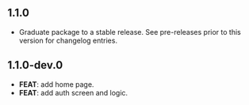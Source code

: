 ## 1.1.0

 - Graduate package to a stable release. See pre-releases prior to this version for changelog entries.

## 1.1.0-dev.0

 - **FEAT**: add home page.
 - **FEAT**: add auth screen and logic.

